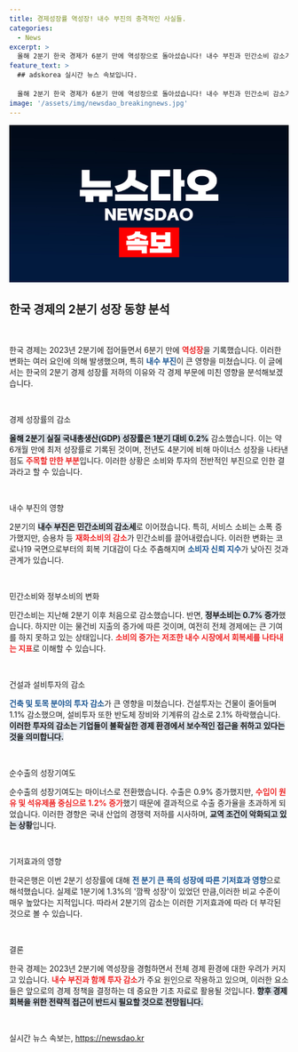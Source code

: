 ```yaml
---
title: 경제성장률 역성장! 내수 부진의 충격적인 사실들.
categories:
  - News
excerpt: >
  올해 2분기 한국 경제가 6분기 만에 역성장으로 돌아섰습니다! 내수 부진과 민간소비 감소가 주원인으로, 성장률은 전 분기 대비 0.2% 하락했습니다. 과연 우리 경제의 향후 전망은? 클릭해 확인해보세요!
feature_text: >
  ## adskorea 실시간 뉴스 속보입니다.

  올해 2분기 한국 경제가 6분기 만에 역성장으로 돌아섰습니다! 내수 부진과 민간소비 감소가 주원인으로, 성장률은 전 분기 대비 0.2% 하락했습니다. 과연 우리 경제의 향후 전망은? 클릭해 확인해보세요!
image: '/assets/img/newsdao_breakingnews.jpg'
---
```


<p><img src="/assets/img/newsdao_breakingnews.jpg" alt="adskorea 속보" /></p>

<h2 data-ke-size="size26">한국 경제의 2분기 성장 동향 분석</h2>

<p data-ke-size="size16">&nbsp;</p>

<p>한국 경제는 2023년 2분기에 접어들면서 6분기 만에 <b><span style="color: #ee2323;">역성장</span></b>을 기록했습니다. 이러한 변화는 여러 요인에 의해 발생했으며, 특히 <b><span style="color: #1a5490;">내수 부진</span></b>이 큰 영향을 미쳤습니다. 이 글에서는 한국의 2분기 경제 성장률 저하의 이유와 각 경제 부문에 미친 영향을 분석해보겠습니다.</p>

<p data-ke-size="size16">&nbsp;</p>

<p>경제 성장률의 감소</p>

<p><b><span style="background-color: #21538527;">올해 2분기 실질 국내총생산(GDP) 성장률은 1분기 대비 0.2%</span></b> 감소했습니다. 이는 약 6개월 만에 최저 성장률로 기록된 것이며, 전년도 4분기에 비해 마이너스 성장을 나타낸 점도 <b><span style="color: #ee2323;">주목할 만한 부분</span></b>입니다. 이러한 상황은 소비와 투자의 전반적인 부진으로 인한 결과라고 할 수 있습니다.</p>

<p data-ke-size="size16">&nbsp;</p>

<p>내수 부진의 영향</p>

<p>2분기의 <b><span style="background-color: #21538527;">내수 부진은 민간소비의 감소세</span></b>로 이어졌습니다. 특히, 서비스 소비는 소폭 증가했지만, 승용차 등 <b><span style="color: #ee2323;">재화소비의 감소</span></b>가 민간소비를 끌어내렸습니다. 이러한 변화는 코로나19 국면으로부터의 회복 기대감이 다소 주춤해지며 <b><span style="color: #1a5490;">소비자 신뢰 지수</span></b>가 낮아진 것과 관계가 있습니다.</p>

<p data-ke-size="size16">&nbsp;</p>

<p>민간소비와 정부소비의 변화</p>

<p>민간소비는 지난해 2분기 이후 처음으로 감소했습니다. 반면, <b><span style="background-color: #21538527;">정부소비는 0.7% 증가</span></b>했습니다. 하지만 이는 물건비 지출의 증가에 따른 것이며, 여전히 전체 경제에는 큰 기여를 하지 못하고 있는 상태입니다. <b><span style="color: #ee2323;">소비의 증가는 저조한 내수 시장에서 회복세를 나타내는 지표</span></b>로 이해할 수 있습니다.</p>

<p data-ke-size="size16">&nbsp;</p>

<p>건설과 설비투자의 감소</p>

<p><b><span style="color: #1a5490;">건축 및 토목 분야의 투자 감소</span></b>가 큰 영향을 미쳤습니다. 건설투자는 건물이 줄어들며 1.1% 감소했으며, 설비투자 또한 반도체 장비와 기계류의 감소로 2.1% 하락했습니다. <b><span style="background-color: #21538527;">이러한 투자의 감소는 기업들이 불확실한 경제 환경에서 보수적인 접근을 취하고 있다는 것을 의미합니다.</span></b></p>

<p data-ke-size="size16">&nbsp;</p>

<p>순수출의 성장기여도</p>

<p>순수출의 성장기여도는 마이너스로 전환했습니다. 수출은 0.9% 증가했지만, <b><span style="color: #ee2323;">수입이 원유 및 석유제품 중심으로 1.2% 증가</span></b>했기 때문에 결과적으로 수출 증가율을 초과하게 되었습니다. 이러한 경향은 국내 산업의 경쟁력 저하를 시사하며, <b><span style="background-color: #21538527;">교역 조건이 악화되고 있는 상황</span></b>입니다.</p>

<p data-ke-size="size16">&nbsp;</p>

<p>기저효과의 영향</p>

<p>한국은행은 이번 2분기 성장률에 대해 <b><span style="color: #1a5490;">전 분기 큰 폭의 성장에 따른 기저효과 영향</span></b>으로 해석했습니다. 실제로 1분기에 1.3%의 '깜짝 성장'이 있었던 만큼,이러한 비교 수준이 매우 높았다는 지적입니다. 따라서 2분기의 감소는 이러한 기저효과에 따라 더 부각된 것으로 볼 수 있습니다.</p>

<p data-ke-size="size16">&nbsp;</p>

<p>결론</p>

<p>한국 경제는 2023년 2분기에 역성장을 경험하면서 전체 경제 환경에 대한 우려가 커지고 있습니다. <b><span style="color: #ee2323;">내수 부진과 함께 투자 감소</span></b>가 주요 원인으로 작용하고 있으며, 이러한 요소들은 앞으로의 경제 정책을 결정하는 데 중요한 기초 자료로 활용될 것입니다. <b><span style="background-color: #21538527;">향후 경제 회복을 위한 전략적 접근이 반드시 필요할 것으로 전망됩니다.</span></b></p>

<p data-ke-size="size16">&nbsp;</p>
실시간 뉴스 속보는, <a href="https://newsdao.kr" rel="dofollow">https://newsdao.kr</a>


